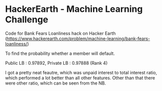 # HackerEarth - Machine Learning Challenge

Code for Bank Fears Loanliness hack on Hacker Earth (https://www.hackerearth.com/problem/machine-learning/bank-fears-loanliness/) 

To find the probability whether a member will default.

Public LB : 0.97892, Private LB : 0.97888 (Rank 4)

I got a pretty neat feautre, which was unpaid interest to total interest ratio, which performed a lot better than all other features. Other than that there were other ratio, which can be seen from the NB.